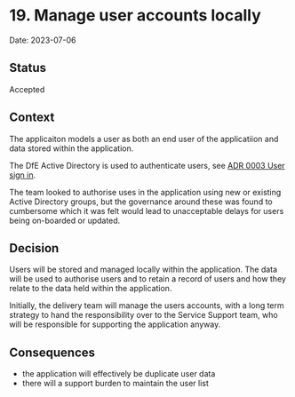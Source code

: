 # 19. Manage user accounts locally

Date: 2023-07-06

## Status

Accepted

## Context

The applicaiton models a user as both an end user of the applicatiion and data
stored within the application.

The DfE Active Directory is used to authenticate users, see
[ADR 0003 User sign in](0003-user-sign-in.md).

The team looked to authorise uses in the application using new or existing
Active Directory groups, but the governance around these was found to cumbersome
which it was felt would lead to unacceptable delays for users being on-boarded
or updated.

## Decision

Users will be stored and managed locally within the application. The data will
be used to authorise users and to retain a record of users and how they relate
to the data held within the application.

Initially, the delivery team will manage the users accounts, with a long term
strategy to hand the responsibility over to the Service Support team, who will
be responsible for supporting the application anyway.

## Consequences

- the application will effectively be duplicate user data
- there will a support burden to maintain the user list

